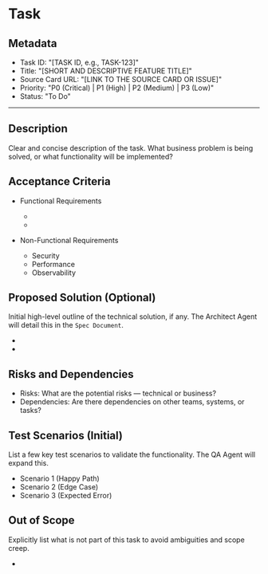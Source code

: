 Task
====

Metadata
--------

- Task ID: "[TASK ID, e.g., TASK-123]"
- Title: "[SHORT AND DESCRIPTIVE FEATURE TITLE]"
- Source Card URL: "[LINK TO THE SOURCE CARD OR ISSUE]"
- Priority: "P0 (Critical) | P1 (High) | P2 (Medium) | P3 (Low)"
- Status: "To Do"

---

Description
-----------

Clear and concise description of the task. What business problem is being solved, or what functionality will be implemented?

Acceptance Criteria
-------------------

- Functional Requirements

  -
  -

- Non-Functional Requirements

  - Security
  - Performance
  - Observability

Proposed Solution (Optional)
----------------------------

Initial high-level outline of the technical solution, if any. The Architect Agent will detail this in the `Spec Document`.

-
-

Risks and Dependencies
----------------------

- Risks: What are the potential risks — technical or business?
- Dependencies: Are there dependencies on other teams, systems, or tasks?

Test Scenarios (Initial)
------------------------

List a few key test scenarios to validate the functionality. The QA Agent will expand this.

- Scenario 1 (Happy Path)
- Scenario 2 (Edge Case)
- Scenario 3 (Expected Error)

Out of Scope
------------

Explicitly list what is not part of this task to avoid ambiguities and scope creep.

-